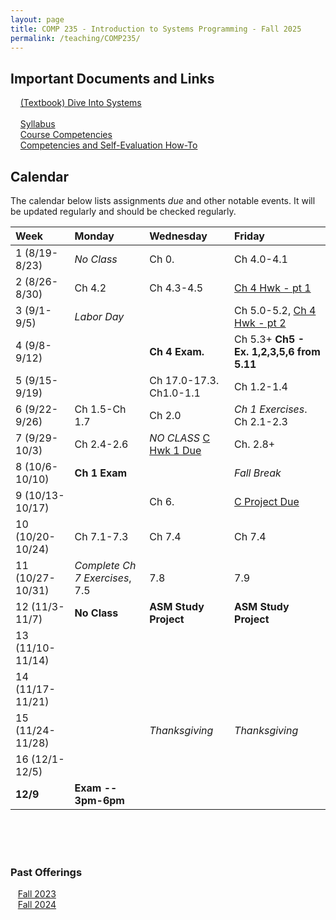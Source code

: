 ```yaml
---
layout: page
title: COMP 235 - Introduction to Systems Programming - Fall 2025
permalink: /teaching/COMP235/
---
```


## Important Documents and Links

&nbsp;&nbsp;&nbsp; [(Textbook) Dive Into Systems](https://diveintosystems.org/) <br><br>
&nbsp;&nbsp;&nbsp; [Syllabus](/teaching/COMP235/fa25/comp235-syllabus.pdf) <br>
&nbsp;&nbsp;&nbsp; [Course Competencies](/teaching/COMP235/fa25/COMP235-Competencies.pdf) <br>
&nbsp;&nbsp;&nbsp; [Competencies and Self-Evaluation How-To](/teaching/ungrading/howto-portfolio)

## Calendar

The calendar below lists assignments *due* and other notable events.  It will be updated regularly and should be checked regularly.

| Week | Monday | Wednesday | Friday |
| :-- | :-- | :-- | :-- |
| 1 (8/19-8/23)|  *No Class*   | Ch 0.  | Ch 4.0-4.1 |
| 2 (8/26-8/30)| Ch 4.2  | Ch 4.3-4.5   |  [Ch 4 Hwk - pt 1](/teaching/COMP235/fa25/hwk/ch4pt1.pdf)  |
| 3 (9/1-9/5)| *Labor Day* |   | Ch 5.0-5.2, [Ch 4 Hwk - pt 2](/teaching/COMP235/fa25/hwk/ch4pt2.pdf)  |
| 4 (9/8-9/12)|  | **Ch 4 Exam.** | Ch 5.3+ **Ch5 - Ex. 1,2,3,5,6 from 5.11**  |
| 5 (9/15-9/19)|  | Ch 17.0-17.3. Ch1.0-1.1 | Ch 1.2-1.4 |
| 6 (9/22-9/26)| Ch 1.5-Ch 1.7 | Ch 2.0 | *Ch 1 Exercises*. Ch 2.1-2.3 |
| 7 (9/29-10/3)| Ch 2.4-2.6 | *NO CLASS* [C Hwk 1 Due](https://classroom.github.com/a/M1cjUrHO) | Ch. 2.8+ |
| 8 (10/6-10/10)| **Ch 1 Exam** | | *Fall Break* |
| 9 (10/13-10/17)|  | Ch 6.  | [C Project Due](https://classroom.github.com/a/kfqT3Jdn) |
| 10 (10/20-10/24)| Ch 7.1-7.3 | Ch 7.4 | Ch 7.4 |
| 11 (10/27-10/31)| *Complete Ch 7 Exercises*, 7.5 | 7.8 | 7.9 |
| 12 (11/3-11/7)| **No Class**  | **ASM Study Project**  | **ASM Study Project**     |
| 13 (11/10-11/14)|  | | |
| 14 (11/17-11/21)|  | | |
| 15 (11/24-11/28) | | *Thanksgiving* | *Thanksgiving* |
| 16 (12/1-12/5)|  | | |
| **12/9** | **Exam -- 3pm-6pm** | | |


<br><br><br>

### Past Offerings

&nbsp;&nbsp;&nbsp;[Fall 2023](/teaching/COMP235/fa23/) <br>
&nbsp;&nbsp;&nbsp;[Fall 2024](/teaching/COMP235/fa24/)



